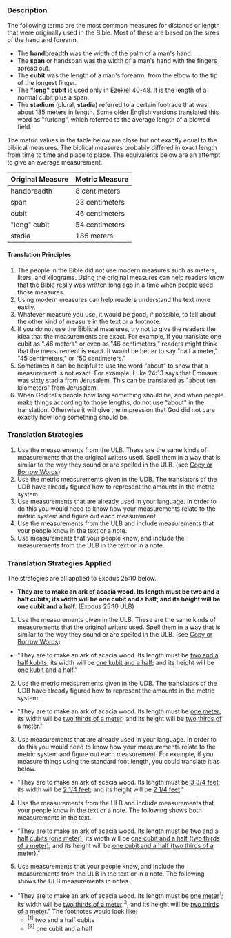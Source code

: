 
### Description

The following terms are the most common measures for distance or length that were originally used in the Bible. Most of these are based on the sizes of the hand and forearm.

  * The **handbreadth** was the width of the palm of a man's hand. 
  * The **span** or handspan was the width of a man's hand with the fingers spread out.
  * The **cubit**  was the length of a man's forearm, from the elbow to the tip of the longest finger.
  * The **"long" cubit**  is used only in Ezekiel 40-48. It is the length of a normal cubit plus a span.
  * The **stadium**  (plural, **stadia**) referred to a certain footrace that was about 185 meters in length. Some older English versions translated this word as "furlong", which referred to the average length of a plowed field.

The metric values in the table below are close but not exactly equal to the biblical measures. The biblical measures probably differed in exact length from time to time and place to place. The equivalents below are an attempt to give an average measurement. 

| Original Measure | Metric Measure |
| -------- | -------- |
| handbreadth     | 8 centimeters    |
| span      | 23 centimeters      |
| cubit    | 46 centimeters    |
| "long" cubit    | 54 centimeters    |
| stadia     | 185 meters    |


#### Translation Principles

  1. The people in the Bible did not use modern measures such as meters, liters, and kilograms. Using the original measures can help readers know that the Bible really was written long ago in a time when people used those measures.
  1. Using modern measures can help readers understand the text more easily.
  1. Whatever measure you use, it would be good, if possible, to tell about the other kind of measure in the text or a footnote.
  1. If you do not use the Biblical measures, try not to give the readers the idea that the measurements are exact.  For example, if you translate one cubit as ".46 meters" or even as "46 centimeters," readers might think that the measurement is exact. It would be better to say "half a meter," "45 centimeters," or "50 centimeters."
  1. Sometimes it can be helpful to use the word "about" to show that a measurement is not exact. For example, Luke 24:13 says that Emmaus was sixty stadia from Jerusalem. This can be translated as "about ten kilometers" from Jerusalem.
  1. When God tells people how long something should be, and when people make things according to those lengths, do not use "about" in the translation. Otherwise it will give the impression that God did not care exactly how long something should be.

### Translation Strategies

  1. Use the measurements from the ULB. These are the same kinds of measurements that the original writers used. Spell them in a way that is similar to the way they sound or are spelled in the ULB. (see [Copy or Borrow Words](en/ta/translate/man/translate-transliterate))
  1. Use the metric measurements given in the UDB. The translators of the UDB have already figured how to represent the amounts in the metric system.
  1. Use measurements that are already used in your language. In order to do this you would need to know how your measurements relate to the metric system and figure out each measurement.
  1. Use the measurements from the ULB and include measurements that your people know in the text or a note. 
  1. Use measurements that your people know, and include the measurements from the ULB in the text or in a note. 

### Translation Strategies Applied

The strategies are all applied to Exodus 25:10 below.

  * **They are to make an ark of acacia wood. Its length must be two and a half cubits; its width will be one cubit and a half; and its height will be one cubit and a half.** (Exodus 25:10 ULB)

1. Use the measurements given in the ULB. These are the same kinds of measurements that the original writers used. Spell them in a way that is similar to the way they sound or are spelled in the ULB. (see [Copy or Borrow Words](en/ta/translate/man/translate-transliterate))
  * "They are to make an ark of acacia wood. Its length must be <u>two and a half kubits</u>; its width will be <u>one kubit and a half</u>; and its height will be <u>one kubit and a half</u>."

2.  Use the metric measurements given in the UDB. The translators of the UDB have already figured how to represent the amounts in the metric system.
   * "They are to make an ark of acacia wood. Its length must be <u>one meter</u>; its width will be <u>two thirds of a meter</u>; and its height will be <u>two thirds of a meter</u>." 

3.  Use measurements that are already used in your language. In order to do this you would need to know how your measurements relate to the metric system and figure out each measurement. For example, if you measure things using the standard foot length, you could translate it as below.
  * "They are to make an ark of acacia wood. Its length must be<u> 3 3/4 feet</u>; its width will be <u>2 1/4 feet</u>; and its height will be <u>2 1/4 feet</u>." 

4. Use the measurements from the ULB and include measurements that your people know in the text or a note. The following shows both measurements in the text.
  * "They are to make an ark of acacia wood. Its length must be <u>two and a half cubits (one meter)</u>; its width will be <u>one cubit and a half (two thirds of a meter)</u>; and its height will be <u>one cubit and a half (two thirds of a meter)</u>."

5. Use measurements that your people know, and include the measurements from the ULB in the text or in  a note. The following shows the ULB measurements in notes.
  * "They are to make an ark of acacia wood. Its length must be <u>one meter</u><sup>1</sup>; its width will be <u>two thirds of a meter</u> <sup>2</sup>; and its height will be <u>two thirds of a meter</u>." The footnotes would look like:
    * <sup>[1]</sup> two and a half cubits
    * <sup>[2]</sup> one cubit and a half